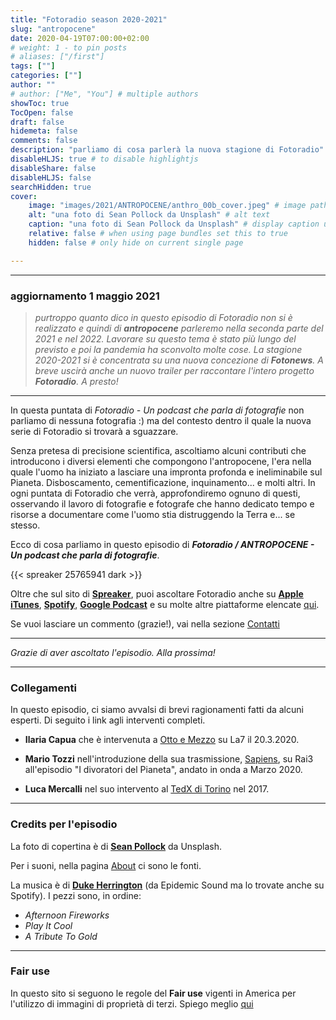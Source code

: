 ```yaml
---
title: "Fotoradio season 2020-2021"
slug: "antropocene"
date: 2020-04-19T07:00:00+02:00
# weight: 1 - to pin posts
# aliases: ["/first"]
tags: [""]
categories: [""]
author: ""
# author: ["Me", "You"] # multiple authors
showToc: true
TocOpen: false
draft: false
hidemeta: false
comments: false
description: "parliamo di cosa parlerà la nuova stagione di Fotoradio"
disableHLJS: true # to disable highlightjs
disableShare: false
disableHLJS: false
searchHidden: true
cover:
    image: "images/2021/ANTROPOCENE/anthro_00b_cover.jpeg" # image path/url
    alt: "una foto di Sean Pollock da Unsplash" # alt text
    caption: "una foto di Sean Pollock da Unsplash" # display caption under cover
    relative: false # when using page bundles set this to true
    hidden: false # only hide on current single page

---
```


<!--more-->

---

### aggiornamento 1 maggio 2021

> _purtroppo quanto dico in questo episodio di Fotoradio non si è realizzato e quindi di **antropocene** parleremo nella seconda parte del 2021 e nel 2022. Lavorare su questo tema è stato più lungo del previsto e poi la pandemia ha sconvolto molte cose.
La stagione 2020-2021 si è concentrata su una nuova concezione di **Fotonews**. A breve uscirà anche un nuovo trailer per raccontare l'intero progetto **Fotoradio**.
A presto!_

---

In questa puntata di _Fotoradio - Un podcast che parla di fotografie_ non parliamo di nessuna fotografia :) ma del contesto dentro il quale la nuova serie di Fotoradio si trovarà a sguazzare.

Senza pretesa di precisione scientifica, ascoltiamo alcuni contributi che introducono i diversi elementi che compongono l'antropocene, l'era nella quale l'uomo ha iniziato a lasciare una impronta profonda e ineliminabile sul Pianeta.
Disboscamento, cementificazione, inquinamento... e molti altri.
In ogni puntata di Fotoradio che verrà, approfondiremo ognuno di questi, osservando il lavoro di fotografie e fotografe che hanno dedicato tempo e risorse a documentare come l'uomo stia distruggendo la Terra e... se stesso.

Ecco di cosa parliamo in questo episodio di **_Fotoradio / ANTROPOCENE - Un podcast che parla di fotografie_**.

{{< spreaker 25765941 dark >}}

Oltre che sul sito di [**Spreaker**](https://links.fotoradio.info/spreaker), puoi ascoltare Fotoradio anche su [**Apple iTunes**](https://links.fotoradio.info/apple), [**Spotify**](https://links.fotoradio.info/spotify), [**Google Podcast**](https://links.fotoradio.info/google) e su molte altre piattaforme elencate [qui](/static_page/listen/).

Se vuoi lasciare un commento (grazie!), vai nella sezione [Contatti](/contact/)
</br>
- - -

_Grazie di aver ascoltato l'episodio. Alla prossima!_

- - -

### Collegamenti

In questo episodio, ci siamo avvalsi di brevi ragionamenti fatti da alcuni esperti. Di seguito i link agli interventi completi.

- **Ilaria Capua** che è intervenuta a [Otto e Mezzo](https://www.youtube.com/watch?v=GPTpVzkt5oc) su La7 il 20.3.2020.

- **Mario Tozzi** nell'introduzione della sua trasmissione, [Sapiens](https://www.raiplay.it/video/2020/03/Sapiens-un-solo-pianeta---I-divoratori-del-pianeta-19221793-19e6-4f05-8e0a-e8731cb3929a.html), su Rai3 all'episodio "I divoratori del Pianeta", andato in onda a Marzo 2020.

- **Luca Mercalli** nel suo intervento al [TedX di Torino](https://www.youtube.com/watch?v=ticZvY_AdE8&list=PLzUm-vGsY5UEO97Im87N6Tvd-Kmgn5lg2&index=58&t=338s) nel 2017.

- - -

### Credits per l'episodio

La foto di copertina è di [**Sean Pollock**](https://unsplash.com/@seanpollock) da Unsplash.

Per i suoni, nella pagina [About](/about/) ci sono le fonti.

La musica è di [**Duke Herrington**](https://www.epidemicsound.com/artists/duke-herrington) (da Epidemic Sound ma lo trovate anche su Spotify).
I pezzi sono, in ordine:

- _Afternoon Fireworks_
- _Play It Cool_
- _A Tribute To Gold_

- - -

### Fair use

In questo sito si seguono le regole del **Fair use** vigenti in America per l'utilizzo di immagini di proprietà di terzi. Spiego meglio [qui](/static_page/fair_use/)
